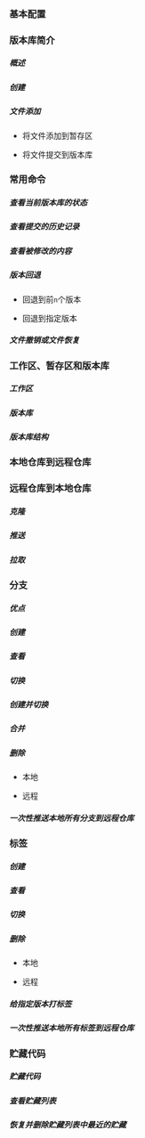 ### 基本配置

### 版本库简介

##### 概述

##### 创建

##### 文件添加

* 将文件添加到暂存区

* 将文件提交到版本库

### 常用命令

##### 查看当前版本库的状态

##### 查看提交的历史记录

##### 查看被修改的内容

##### 版本回退

* 回退到前`n`个版本

* 回退到指定版本

##### 文件撤销或文件恢复

### 工作区、暂存区和版本库

##### 工作区

##### 版本库

##### 版本库结构

### 本地仓库到远程仓库

### 远程仓库到本地仓库

##### 克隆

##### 推送

##### 拉取

### 分支

##### 优点

##### 创建

##### 查看

##### 切换

##### 创建并切换

##### 合并

##### 删除

* 本地

* 远程

##### 一次性推送本地所有分支到远程仓库

### 标签

##### 创建

##### 查看

##### 切换

##### 删除

* 本地

* 远程

##### 给指定版本打标签

##### 一次性推送本地所有标签到远程仓库

### 贮藏代码

##### 贮藏代码

##### 查看贮藏列表

##### 恢复并删除贮藏列表中最近的贮藏